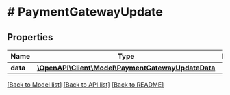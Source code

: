 # # PaymentGatewayUpdate

## Properties

Name | Type | Description | Notes
------------ | ------------- | ------------- | -------------
**data** | [**\OpenAPI\Client\Model\PaymentGatewayUpdateData**](PaymentGatewayUpdateData.md) |  |

[[Back to Model list]](../../README.md#models) [[Back to API list]](../../README.md#endpoints) [[Back to README]](../../README.md)

